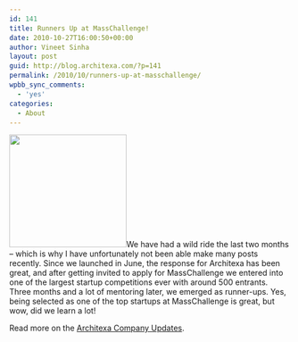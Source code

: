 ```yaml
---
id: 141
title: Runners Up at MassChallenge!
date: 2010-10-27T16:00:50+00:00
author: Vineet Sinha
layout: post
guid: http://blog.architexa.com/?p=141
permalink: /2010/10/runners-up-at-masschallenge/
wpbb_sync_comments:
  - 'yes'
categories:
  - About
---
```

<!--S-ButtonZ 1.1.5 Start-->

<div style="float: left; width: 42px; padding-right: 10px; margin: 0 -52px 0 0; position: relative; left: -62px; top: 8px">
</div>

<!--S-ButtonZ 1.1.5 End-->

[<img class="size-medium wp-image-144 alignright" title="trophy" src="assets/uploads/2010/10/trophy-300x288.gif" alt="" width="210" height="202" srcset="assets/uploads/2010/10/trophy-300x288.gif 300w, assets/uploads/2010/10/trophy.gif 400w" sizes="(max-width: 210px) 100vw, 210px" />](assets/uploads/2010/10/trophy.gif)We have had a wild ride the last two months &#8211; which is why I have unfortunately not been able make many posts recently. Since we <a>launched</a> in June, the response for Architexa has been great, and after getting invited to apply for MassChallenge we entered into one of the largest startup competitions ever with around 500 entrants. Three months and a lot of mentoring later, we emerged as runner-ups. Yes, being selected as one of the top startups at MassChallenge is great, but wow, did we learn a lot!

Read more on the [Architexa Company Updates](http://www.architexa.com/blog/runners-up-at-masschallenge/).

<div style="clear:both;">
  &nbsp;
</div>
